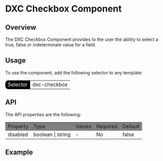 # DXC Checkbox Component

## Overview

The DXC Checkbox Component provides to the user the ability to select a true, false or indeterminate value for a field.

## Usage

To use the component, add the following selector to any template:

<table style="border-radius: 10px">
    <tr>
        <td style="background-color: black; color: white">Selector</td>
        <td>dxc-checkbox</td>
    </tr>
</table>

## API

The API properties are the following:

<table>
    <tr style="background-color: grey">
        <td>Property</td>
        <td>Type</td>
        <td>Values</td>
        <td>Required</td>
        <td>Default</td>
    </tr>
    <tr>
        <td>disabled</td>
        <td>boolean | string</td>
        <td>-</td>
        <td>No</td>
        <td>false</td>
    </tr>
</table>

## Example

```html

```
